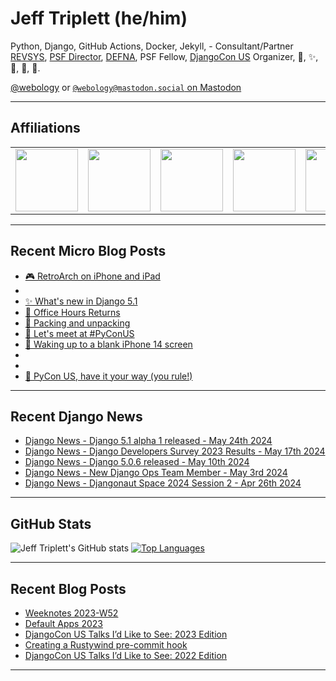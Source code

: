 # Jeff Triplett (he/him)

Python, Django, GitHub Actions, Docker, Jekyll,  - Consultant/Partner [REVSYS][], [PSF Director][], [DEFNA][], PSF Fellow, [DjangoCon US][] Organizer, 🏀, ✨, 💪, 🏃, 🤖.

<a href="https://twitter.com/webology">@webology</a> or <a href="https://mastodon.social/@webology" rel="me">`@webology@mastodon.social` on Mastodon</a>

<hr>

## Affiliations

<table border="0">
<tr>
<td><a href="https://github.com/revsys/"><img src="https://avatars.githubusercontent.com/u/308096?s=200&v=4" width="100px"></a></td>
<td><a href="https://github.com/psf/"><img src="https://avatars.githubusercontent.com/u/50630501?s=200&v=4" width="100px"></a></td>
<td><a href="https://github.com/djangocon/"><img src="https://avatars.githubusercontent.com/u/2891658?s=400&&v=4" width="100px"></a></td>
<td><a href="https://github.com/defna/"><img src="https://avatars.githubusercontent.com/u/13454395?s=200&v=4" width="100px"></a></td>
<td><a href="https://github.com/djangopackages/"><img src="https://avatars.githubusercontent.com/u/27385825?s=200&v=4" width="100px"></a></td>
</tr>
</table>

<hr>

## Recent Micro Blog Posts

<!--START_SECTION:micro-posts-->
* [🎮 RetroArch on iPhone and iPad](https:&#x2F;&#x2F;micro.webology.dev&#x2F;2024&#x2F;05&#x2F;23&#x2F;retroarch-on-iphone.html)
* [](https:&#x2F;&#x2F;micro.webology.dev&#x2F;2024&#x2F;05&#x2F;23&#x2F;dave-the-diver.html)
* [✨ What&#39;s new in Django 5.1](https:&#x2F;&#x2F;micro.webology.dev&#x2F;2024&#x2F;05&#x2F;22&#x2F;whats-new-in.html)
* [📆 Office Hours Returns](https:&#x2F;&#x2F;micro.webology.dev&#x2F;2024&#x2F;05&#x2F;21&#x2F;office-hours-returns.html)
* [💼 Packing and unpacking](https:&#x2F;&#x2F;micro.webology.dev&#x2F;2024&#x2F;05&#x2F;20&#x2F;packing-and-unpacking.html)
* [👋 Let&#39;s meet at #PyConUS](https:&#x2F;&#x2F;micro.webology.dev&#x2F;2024&#x2F;05&#x2F;19&#x2F;lets-meet-at.html)
* [📱 Waking up to a blank iPhone 14 screen](https:&#x2F;&#x2F;micro.webology.dev&#x2F;2024&#x2F;05&#x2F;19&#x2F;waking-up-to.html)
* [](https:&#x2F;&#x2F;micro.webology.dev&#x2F;2024&#x2F;05&#x2F;18&#x2F;pierogicon-was-a.html)
* [](https:&#x2F;&#x2F;micro.webology.dev&#x2F;2024&#x2F;05&#x2F;17&#x2F;two-django-developers.html)
* [🍔 PyCon US, have it your way (you rule!)](https:&#x2F;&#x2F;micro.webology.dev&#x2F;2024&#x2F;05&#x2F;16&#x2F;pycon-us-have.html)
<!--END_SECTION:micro-posts-->

<hr>

## Recent Django News

<!--START_SECTION:news-->
* [Django News - Django 5.1 alpha 1 released - May 24th 2024](https:&#x2F;&#x2F;django-news.com&#x2F;issues&#x2F;234)
* [Django News - Django Developers Survey 2023 Results - May 17th 2024](https:&#x2F;&#x2F;django-news.com&#x2F;issues&#x2F;233)
* [Django News - Django 5.0.6 released - May 10th 2024](https:&#x2F;&#x2F;django-news.com&#x2F;issues&#x2F;232)
* [Django News - New Django Ops Team Member - May 3rd 2024](https:&#x2F;&#x2F;django-news.com&#x2F;issues&#x2F;231)
* [Django News - Djangonaut Space 2024 Session 2 - Apr 26th 2024](https:&#x2F;&#x2F;django-news.com&#x2F;issues&#x2F;230)
<!--END_SECTION:news-->

<hr>

## GitHub Stats

![Jeff Triplett's GitHub stats](https://github-readme-stats.vercel.app/api?username=jefftriplett&show_icons=&private_count=true&theme=dracula)  [![Top Languages](https://github-readme-stats.vercel.app/api/top-langs/?username=jefftriplett&layout=compact&theme=dracula)]()

<hr>

## Recent Blog Posts

<!--START_SECTION:posts-->
* [Weeknotes 2023-W52](https:&#x2F;&#x2F;jefftriplett.com&#x2F;2023&#x2F;weeknotes-2023-w52&#x2F;)
* [Default Apps 2023](https:&#x2F;&#x2F;jefftriplett.com&#x2F;2023&#x2F;default-apps-2023&#x2F;)
* [DjangoCon US Talks I’d Like to See: 2023 Edition](https:&#x2F;&#x2F;jefftriplett.com&#x2F;2023&#x2F;djangocon-us-talks-i-d-like-to-see-2023-edition&#x2F;)
* [Creating a Rustywind pre-commit hook](https:&#x2F;&#x2F;jefftriplett.com&#x2F;2023&#x2F;rustywind-pre-commit-hook&#x2F;)
* [DjangoCon US Talks I’d Like to See: 2022 Edition](https:&#x2F;&#x2F;jefftriplett.com&#x2F;2022&#x2F;djangocon-us-talks-i-d-like-to-see-2022-edition&#x2F;)
<!--END_SECTION:posts-->

<hr>

[DEFNA]: https://www.defna.org/
[DjangoCon US]: http://djangocon.us/
[PSF Director]: https://www.python.org/psf/members/#board-of-directors
[REVSYS]: https://www.revsys.com/
